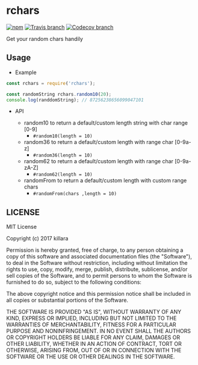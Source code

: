 # rchars

[![npm](https://img.shields.io/npm/v/rchars.svg)](https://www.npmjs.com/package/rchars)
[![Travis branch](https://img.shields.io/travis/killara/rchars/master.svg)](https://travis-ci.org/killara/rchars)
[![Codecov branch](https://img.shields.io/codecov/c/github/killara/rchars/master.svg)](https://codecov.io/github/killara/rchars?branch=master)

Get your random chars handily

## Usage

* Example

```javascript
const rchars = require('rchars');

const randomString rchars.random10(20);
console.log(randdomString); // 87256238656099047101
```

* API

  * random10 to return a default/custom length string with char range [0-9]
    * `#random10(length = 10)`
  * random36 to return a default/custom length with range char [0-9a-z]
    * `#random36(length = 10)`
  * random62 to return a default/custom length with range char [0-9a-zA-Z]
    * `#random62(length = 10)`
  * randomFrom to return a default/custom length with custom range chars
    * `#randomFrom(chars ,length = 10)`

## LICENSE

MIT License

Copyright (c) 2017 killara

Permission is hereby granted, free of charge, to any person obtaining a copy
of this software and associated documentation files (the "Software"), to deal
in the Software without restriction, including without limitation the rights
to use, copy, modify, merge, publish, distribute, sublicense, and/or sell
copies of the Software, and to permit persons to whom the Software is
furnished to do so, subject to the following conditions:

The above copyright notice and this permission notice shall be included in all
copies or substantial portions of the Software.

THE SOFTWARE IS PROVIDED "AS IS", WITHOUT WARRANTY OF ANY KIND, EXPRESS OR
IMPLIED, INCLUDING BUT NOT LIMITED TO THE WARRANTIES OF MERCHANTABILITY,
FITNESS FOR A PARTICULAR PURPOSE AND NONINFRINGEMENT. IN NO EVENT SHALL THE
AUTHORS OR COPYRIGHT HOLDERS BE LIABLE FOR ANY CLAIM, DAMAGES OR OTHER
LIABILITY, WHETHER IN AN ACTION OF CONTRACT, TORT OR OTHERWISE, ARISING FROM,
OUT OF OR IN CONNECTION WITH THE SOFTWARE OR THE USE OR OTHER DEALINGS IN THE
SOFTWARE.
